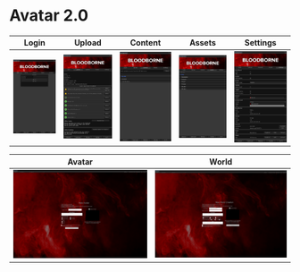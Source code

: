 # **Avatar 2.0**

| Login           | Upload            | Content               | Assets            | Settings               |
| :-------------: | :---------------: | :-------------------: | :---------------: | :--------------------: |
| ![Login][Login] | ![Upload][Upload] | ![Content][Content]   | ![Assets][Assets] | ![Settings][Settings]  |

| Avatar            | World           |
| :---------------: | :-------------: |
| ![Avatar][Avatar] | ![World][World] |

[Login]: https://raw.githubusercontent.com/AceAsin/BloodborneSDK/master/Avatar%202.0/Asset/Image/Login.png
[Upload]: https://raw.githubusercontent.com/AceAsin/BloodborneSDK/master/Avatar%202.0/Asset/Image/Upload.png
[Content]: https://raw.githubusercontent.com/AceAsin/BloodborneSDK/master/Avatar%202.0/Asset/Image/Content.png
[Assets]: https://raw.githubusercontent.com/AceAsin/BloodborneSDK/master/Avatar%202.0/Asset/Image/Assets.png
[Settings]: https://raw.githubusercontent.com/AceAsin/BloodborneSDK/master/Avatar%202.0/Asset/Image/Settings.png

[Avatar]: https://raw.githubusercontent.com/AceAsin/BloodborneSDK/master/Asset/Image/Avatar.png
[World]: https://raw.githubusercontent.com/AceAsin/BloodborneSDK/master/Asset/Image/World.png
